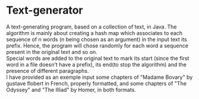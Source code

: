 # Text-generator
A text-generating program, based on a collection of text, in Java.
The algorithm is mainly about creating a hash map which associates to each sequence of n words (n being chosen as an argument) in the input text its prefix. Hence, the program will chose randomly for each word a sequence present in the original text and so on.<br/>
Special words are added to the original text to mark its start (since the first word in a file doesn't have a prefix), its end(to stop the algorithm) and the presence of different paragraphs.<br/>
I have provided as an exemple input some chapters of "Madame Bovary" by gustave flobert in French, properly formatted, and some chapters of "The Odyssey" and "The Illiad" by Homer, in both formats. 
